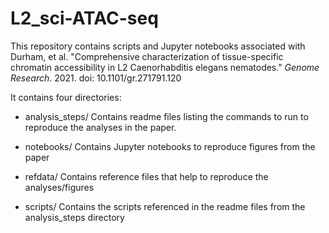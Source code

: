 # L2_sci-ATAC-seq

This repository contains scripts and Jupyter notebooks associated with Durham, et al. "Comprehensive characterization of tissue-specific chromatin accessibility in L2 Caenorhabditis elegans nematodes." *Genome Research*. 2021. doi: 10.1101/gr.271791.120

It contains four directories:

* analysis_steps/
    Contains readme files listing the commands to run to reproduce the analyses in the paper.

* notebooks/
    Contains Jupyter notebooks to reproduce figures from the paper

* refdata/
    Contains reference files that help to reproduce the analyses/figures

* scripts/
    Contains the scripts referenced in the readme files from the analysis_steps directory
